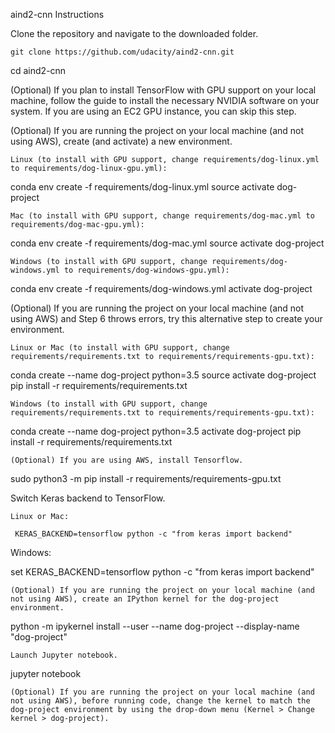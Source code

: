 aind2-cnn
Instructions

Clone the repository and navigate to the downloaded folder.

	git clone https://github.com/udacity/aind2-cnn.git
cd aind2-cnn

(Optional) If you plan to install TensorFlow with GPU support on your local machine, follow the guide to install the necessary NVIDIA software on your system. If you are using an EC2 GPU instance, you can skip this step.

(Optional) If you are running the project on your local machine (and not using AWS), create (and activate) a new environment.

    Linux (to install with GPU support, change requirements/dog-linux.yml to requirements/dog-linux-gpu.yml):

conda env create -f requirements/dog-linux.yml
source activate dog-project

    Mac (to install with GPU support, change requirements/dog-mac.yml to requirements/dog-mac-gpu.yml):

conda env create -f requirements/dog-mac.yml
source activate dog-project

    Windows (to install with GPU support, change requirements/dog-windows.yml to requirements/dog-windows-gpu.yml):

conda env create -f requirements/dog-windows.yml
activate dog-project

(Optional) If you are running the project on your local machine (and not using AWS) and Step 6 throws errors, try this alternative step to create your environment.

    Linux or Mac (to install with GPU support, change requirements/requirements.txt to requirements/requirements-gpu.txt):

conda create --name dog-project python=3.5
source activate dog-project
pip install -r requirements/requirements.txt

    Windows (to install with GPU support, change requirements/requirements.txt to requirements/requirements-gpu.txt):

conda create --name dog-project python=3.5
activate dog-project
pip install -r requirements/requirements.txt

    (Optional) If you are using AWS, install Tensorflow.

sudo python3 -m pip install -r requirements/requirements-gpu.txt

Switch Keras backend to TensorFlow.

    Linux or Mac:

     KERAS_BACKEND=tensorflow python -c "from keras import backend"

Windows:

 set KERAS_BACKEND=tensorflow
 python -c "from keras import backend"

    (Optional) If you are running the project on your local machine (and not using AWS), create an IPython kernel for the dog-project environment.

python -m ipykernel install --user --name dog-project --display-name "dog-project"

    Launch Jupyter notebook.

jupyter notebook

    (Optional) If you are running the project on your local machine (and not using AWS), before running code, change the kernel to match the dog-project environment by using the drop-down menu (Kernel > Change kernel > dog-project).

